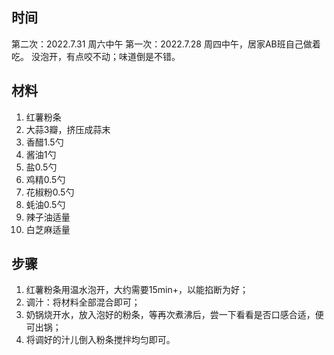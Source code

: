 ## 时间
第二次：2022.7.31 周六中午
第一次：2022.7.28 周四中午，居家AB班自己做着吃。
没泡开，有点咬不动；味道倒是不错。

## 材料
1. 红薯粉条
2. 大蒜3瓣，挤压成蒜末
3. 香醋1.5勺
4. 酱油1勺
5. 盐0.5勺
6. 鸡精0.5勺
7. 花椒粉0.5勺
8. 蚝油0.5勺
9. 辣子油适量
10. 白芝麻适量

## 步骤
1. 红薯粉条用温水泡开，大约需要15min+，以能掐断为好；
2. 调汁：将材料全部混合即可；
3. 奶锅烧开水，放入泡好的粉条，等再次煮沸后，尝一下看看是否口感合适，便可出锅；
4. 将调好的汁儿倒入粉条搅拌均匀即可。